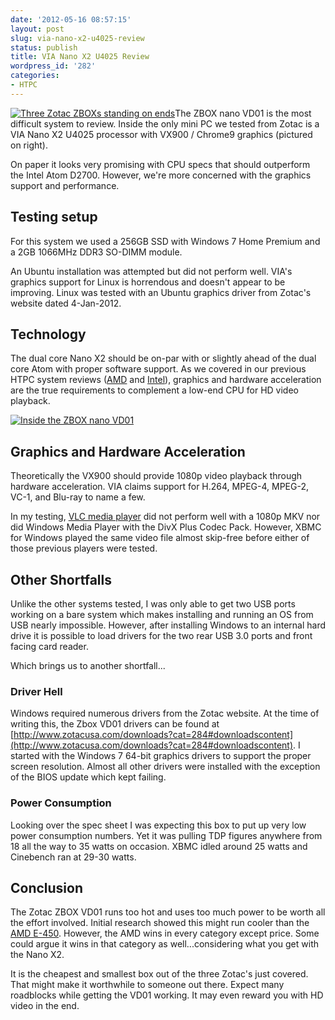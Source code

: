 ```yaml
---
date: '2012-05-16 08:57:15'
layout: post
slug: via-nano-x2-u4025-review
status: publish
title: VIA Nano X2 U4025 Review
wordpress_id: '282'
categories:
- HTPC
---
```


[![Three Zotac ZBOXs standing on ends](http://knurdtech.com/wp-content/uploads/2012/05/HTPCs_portend.jpg)](http://knurdtech.com/wp-content/uploads/2012/05/HTPCs_portend.jpg)The ZBOX nano VD01 is the most difficult system to review.  Inside the only mini PC we tested from Zotac is a VIA Nano X2 U4025 processor with VX900 / Chrome9 graphics (pictured on right).

On paper it looks very promising with CPU specs that should outperform the Intel Atom D2700.  However, we're more concerned with the graphics support and performance.



## Testing setup


For this system we used a 256GB SSD with Windows 7 Home Premium and a 2GB 1066MHz DDR3 SO-DIMM module.

An Ubuntu installation was attempted but did not perform well.  VIA's graphics support for Linux is horrendous and doesn't appear to be improving.  Linux was tested with an Ubuntu graphics driver from Zotac's website dated 4-Jan-2012.



## Technology


The dual core Nano X2 should be on-par with or slightly ahead of the dual core Atom with proper software support.  As we covered in our previous HTPC system reviews ([AMD](/amd-e-450-review-linux-htpc/) and [Intel](/intel-atom-d2700-htpc-review/)), graphics and hardware acceleration are the true requirements to complement a low-end CPU for HD video playback.

[![Inside the ZBOX nano VD01](http://knurdtech.com/wp-content/uploads/2012/05/Internal_Via-300x255.jpg)](http://knurdtech.com/wp-content/uploads/2012/05/Internal_Via.jpg)


## Graphics and Hardware Acceleration


Theoretically the VX900 should provide 1080p video playback through hardware acceleration.  VIA claims support for H.264, MPEG-4, MPEG-2, VC-1, and Blu-ray to name a few.

In my testing, [VLC media player](http://www.videolan.org/vlc) did not perform well with a 1080p MKV nor did Windows Media Player with the DivX Plus Codec Pack.  However, XBMC for Windows played the same video file almost skip-free before either of those previous players were tested.  



## Other Shortfalls


Unlike the other systems tested, I was only able to get two USB ports working on a bare system which makes installing and running an OS from USB nearly impossible.  However, after installing Windows to an internal hard drive it is possible to load drivers for the two rear USB 3.0 ports and front facing card reader.

Which brings us to another shortfall...


### Driver Hell


Windows required numerous drivers from the Zotac website.  At the time of writing this, the Zbox VD01 drivers can be found at [http://www.zotacusa.com/downloads?cat=284#downloadscontent](http://www.zotacusa.com/downloads?cat=284#downloadscontent).  I started with the Windows 7 64-bit graphics drivers to support the proper screen resolution.  Almost all other drivers were installed with the exception of the BIOS update which kept failing.



### Power Consumption


Looking over the spec sheet I was expecting this box to put up very low power consumption numbers.  Yet it was pulling TDP figures anywhere from 18 all the way to 35 watts on occasion.  XBMC idled around 25 watts and Cinebench ran at 29-30 watts.



## Conclusion


The Zotac ZBOX VD01 runs too hot and uses too much power to be worth all the effort involved.  Initial research showed this might run cooler than the [AMD E-450](/amd-e-450-review-linux-htpc/).  However, the AMD wins in every category except price.  Some could argue it wins in that category as well...considering what you get with the Nano X2.

It is the cheapest and smallest box out of the three Zotac's just covered.  That might make it worthwhile to someone out there.  Expect many roadblocks while getting the VD01 working.  It may even reward you with HD video in the end.
